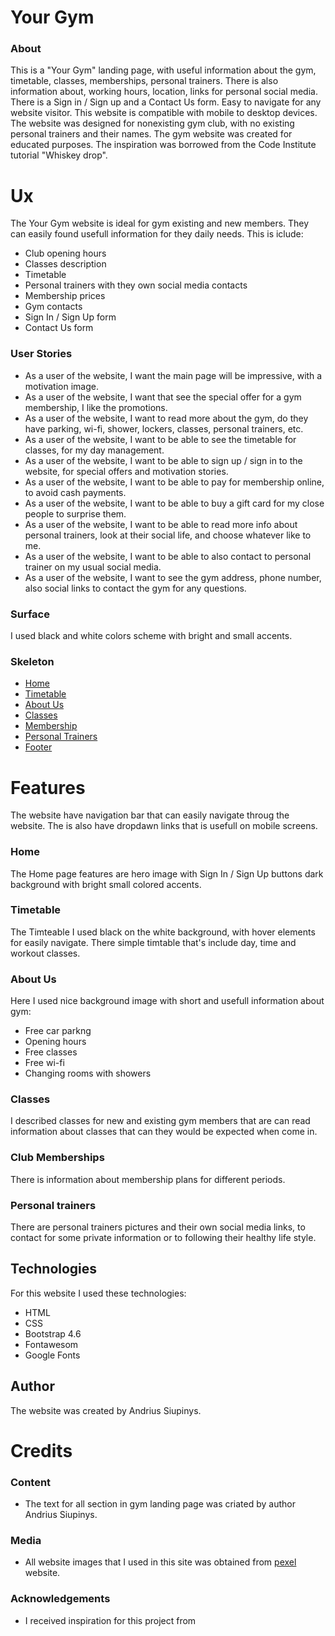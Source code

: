 
# Your Gym

 ### About 

This is a "Your Gym" landing page,  with useful information 
 about the gym, timetable, classes, memberships, personal trainers. 
 There is also information about, working hours, location, links for personal social media. There is a Sign in / Sign up and a Contact Us form. 
 Easy to navigate for any website visitor. This website is compatible with mobile to desktop devices. The website was designed for nonexisting gym club,
  with no existing personal trainers and their names. The gym website was created for educated purposes. The inspiration was borrowed from the Code Institute tutorial "Whiskey drop".


 # Ux

 The Your Gym website is ideal for gym existing  and new members. They can easily 
 found usefull information for they daily needs. This is iclude:

 * Club opening hours
 * Classes description
 * Timetable
 * Personal trainers with they own social media contacts
 * Membership prices
 * Gym contacts
 * Sign In / Sign Up form 
 * Contact Us form

 ### User Stories

 * As a user of the website, I want the main page will be impressive, with a motivation image.
 * As a user of the website, I want that see the special offer for a gym membership, I like the promotions.
 * As a user of the website, I want to read more about the gym, do they have parking, wi-fi, shower, lockers, classes, personal trainers, etc.
 * As a user of the website, I want to be able to see the timetable for classes, for my day management.
 * As a user of the website, I want to be able to sign up / sign in to the website, for special offers and motivation stories.
 * As a user of the website, I want to be able to pay for membership online, to avoid cash payments.
 * As a user of the website, I want to be able to buy a gift card for my close people to surprise them.
 * As a user of the website, I want to be able to read more info about personal trainers, look at their social life, and choose whatever like to me.
 * As a user of the website, I want to be able to also contact to personal trainer on my usual social media.
 * As a user of the website, I want to see the gym address, phone number, also social links to contact the gym for any questions.


### Surface

I used black and white colors scheme 
with bright and small accents.

### Skeleton

* [Home](assets/images/home-wireframe.jpg)
* [Timetable](assets/images/timetable-wireframe.jpg)
* [About Us](assets/images/about-wireframe.jpg)
* [Classes](assets/images/classes-wireframe.jpg)
* [Membership](assets/images/membership-wireframe.jpg)
* [Personal Trainers](assets/images/personal-trainer-wireframe.jpg)
* [Footer](assets/images/footer-wireframe.jpg)


 # Features
 The website have navigation bar that can easily navigate throug the website. The is also have
 dropdawn links that is usefull on mobile screens.

### Home

The Home page features are hero image with Sign In / Sign Up buttons dark background with bright small colored accents.

### Timetable

The Timteable I used black on the white background, with hover elements for easily navigate. There simple timtable that's include day, time and workout classes.

### About Us

Here I used nice background image with short and usefull information about gym:

* Free car parkng
* Opening hours
* Free classes
* Free wi-fi
* Changing rooms with showers

### Classes 

I described classes for new and existing gym members that are can read information about classes that can they would be expected when come in.

### Club Memberships

There is information about membership plans for different periods.

### Personal trainers

There are personal trainers pictures and their own social media links, to contact for some private information or to following their healthy life style.  

##  Technologies

For this website I used these technologies:

* HTML
* CSS
* Bootstrap 4.6
* Fontawesom
* Google Fonts

## Author

The website was created by Andrius Siupinys.

# Credits

### Content

* The text for all section in gym landing page was criated by author Andrius Siupinys.

### Media 

* All website images that I used in this site was obtained from [pexel](https://www.pexels.com/) website. 

### Acknowledgements

* I received inspiration for this project from 